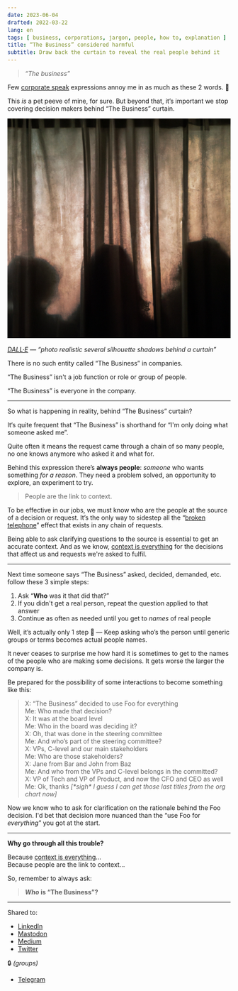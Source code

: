 ```yaml
---
date: 2023-06-04
drafted: 2022-03-22
lang: en
tags: [ business, corporations, jargon, people, how to, explanation ]
title: “The Business” considered harmful
subtitle: Draw back the curtain to reveal the real people behind it
---
```


> *“The business”*

Few [corporate speak](https://en.wikipedia.org/wiki/Corporate_jargon) expressions annoy me in as much as these 2 words. 😬

This *is* a pet peeve of mine, for sure. But beyond that, it’s important we stop covering decision makers behind “The Business” curtain. 

![DALL·E AI generated photo of several silhouette shadows behind a curtain](the-business.png)

*[DALL·E](https://openai.com/dall-e) — “photo realistic several silhouette shadows behind a curtain”*



There is no such entity called “The Business” in companies.

“The Business” isn't a job function or role or group of people.

“The Business” is everyone in the company.

---

So what is happening in reality, behind “The Business” curtain?

It‘s quite frequent that “The Business” is shorthand for “I'm only doing what someone asked me”.

Quite often it means the request came through a chain of so many people, no one knows anymore who asked it and what for.

Behind this expression there’s **always people**: *someone* who wants something *for a reason*. They need a problem solved, an opportunity to explore, an experiment to try.

> People are the link to context.

To be effective in our jobs, we must know who are the people at the source of a decision or request. It’s the only way to sidestep all the “[broken telephone](https://en.wikipedia.org/w/index.php?title=Broken_telephone)” effect that exists in any chain of requests.

Being able to ask clarifying questions to the source is essential to get an accurate context. And as we know, [context is everything](https://hugocf.medium.com/context-is-everything-even-when-you-dont-see-it-8d56715c7c32) for the decisions that affect us and requests we're asked to fulfil.

---

Next time someone says “The Business” asked, decided, demanded, etc. follow these 3 simple steps:

1. Ask “**Who** was it that did that?”
2. If you didn't get a real person, repeat the question applied to that answer
3. Continue as often as needed until you get to *names* of real people

Well, it’s actually only 1 step 🙂 — Keep asking who’s the person until generic groups or terms becomes actual people names.

It never ceases to surprise me how hard it is sometimes to get to the names of the people who are making some decisions. It gets worse the larger the company is.

Be prepared for the possibility of some interactions to become something like this:

> X: “The Business” decided to use Foo for everything  
> Me: Who made that decision?  
> X: It was at the board level  
> Me: Who in the board was deciding it?  
> X: Oh, that was done in the steering committee  
> Me: And who’s part of the steering committee?  
> X: VPs, C-level and our main stakeholders  
> Me: Who are those stakeholders?  
> X: Jane from Bar and John from Baz  
> Me: And who from the VPs and C-level belongs in the committed?  
> X: VP of Tech and VP of Product, and now the CFO and CEO as well  
> Me: Ok, thanks *[\*sigh\* I guess I can get those last titles from the org chart now]*

Now we know who to ask for clarification on the rationale behind the Foo decision. I'd bet that decision more nuanced than the “use Foo for *everything*” you got at the start.

---

**Why go through all this trouble?**

Because [context is everything](https://hugocf.medium.com/context-is-everything-even-when-you-dont-see-it-8d56715c7c32)…  
Because people are the link to context…

So, remember to always ask:

> ***Who* is “The Business”?**

---

Shared to:

* [LinkedIn](https://www.linkedin.com/posts/hugocf_the-business-considered-harmful-activity-7071878662735708160-rK-X/)
* [Mastodon](https://mastodon.online/@hugocf/110498105941254453)
* [Medium](https://hugocf.medium.com/the-business-considered-harmful-6d8b425929a7)
* [Twitter](https://twitter.com/hugocf/status/1666113272095952896)

🔒 *(groups)*

* [Telegram](https://t.me/c/1363309933/8926)
